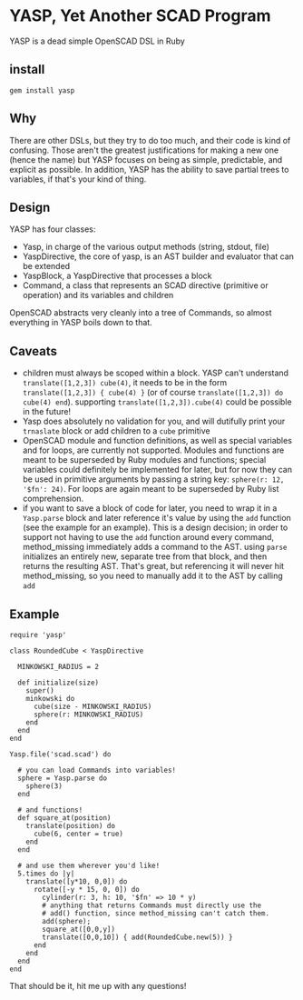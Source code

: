 # YASP, Yet Another SCAD Program

YASP is a dead simple OpenSCAD DSL in Ruby

## install

`gem install yasp`

## Why

There are other DSLs, but they try to do too much, and their code is kind of confusing. Those aren't the greatest justifications for making a new one (hence the name) but YASP focuses on being as simple, predictable, and explicit as possible. In addition, YASP has the ability to save partial trees to variables, if that's your kind of thing.

## Design

YASP has four classes:
* Yasp, in charge of the various output methods (string, stdout, file)
* YaspDirective, the core of yasp, is an AST builder and evaluator that can be extended
* YaspBlock, a YaspDirective that processes a block
* Command, a class that represents an SCAD directive (primitive or operation) and its variables and children

OpenSCAD abstracts very cleanly into a tree of Commands, so almost everything in YASP boils down to that.

## Caveats

* children must always be scoped within a block. YASP can't understand `translate([1,2,3]) cube(4)`, it needs to be in the form `translate([1,2,3]) { cube(4) }` (or of course `translate([1,2,3]) do cube(4) end`). supporting `translate([1,2,3]).cube(4)` could be possible in the future!
* Yasp does absolutely no validation for you, and will dutifully print your `trnaslate` block or add children to a `cube` primitive
* OpenSCAD module and function definitions, as well as special variables and for loops, are currently not supported. Modules and functions are meant to be superseded by Ruby modules and functions; special variables could definitely be implemented for later, but for now they can be used in primitive arguments by passing a string key: `sphere(r: 12, '$fn': 24)`. For loops are again meant to be superseded by Ruby list comprehension.
* if you want to save a block of code for later, you need to wrap it in a `Yasp.parse` block and later reference it's value by using the `add` function (see the example for an example). This is a design decision; in order to support not having to use the `add` function around every command, method_missing immediately adds a command to the AST. using `parse` initializes an entirely new, separate tree from that block, and then returns the resulting AST. That's great, but referencing it will never hit method_missing, so you need to manually add it to the AST by calling `add`

## Example

```
require 'yasp'

class RoundedCube < YaspDirective

  MINKOWSKI_RADIUS = 2

  def initialize(size)
    super()
    minkowski do
      cube(size - MINKOWSKI_RADIUS)
      sphere(r: MINKOWSKI_RADIUS)
    end
  end
end

Yasp.file('scad.scad') do

  # you can load Commands into variables!
  sphere = Yasp.parse do
    sphere(3)
  end

  # and functions!
  def square_at(position)
    translate(position) do
      cube(6, center = true)
    end
  end

  # and use them wherever you'd like!
  5.times do |y|
    translate([y*10, 0,0]) do
      rotate([-y * 15, 0, 0]) do
        cylinder(r: 3, h: 10, '$fn' => 10 * y)
        # anything that returns Commands must directly use the
        # add() function, since method_missing can't catch them.
        add(sphere);
        square_at([0,0,y])
        translate([0,0,10]) { add(RoundedCube.new(5)) }
      end
    end
  end
end
```

That should be it, hit me up with any questions!
